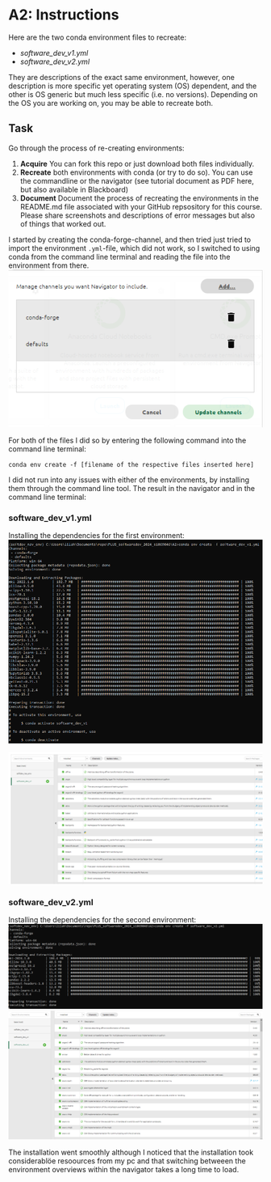# A2: Instructions

Here are the two conda environment files to recreate:

- *software_dev_v1.yml*
- *software_dev_v2.yml*

They are descriptions of the exact same environment, however, one description is more specific yet operating system (OS) dependent, and the other is OS generic but much less specific (i.e. no versions). Depending on the OS you are working on, you may be able to recreate both.

## Task

Go through the process of re-creating environments:

1) **Acquire** You can fork this repo or just download both files individually.
2) **Recreate** both environments with conda (or try to do so). You can use the commandline or the navigator (see tutorial document as PDF here, but also available in Blackboard)
3) **Document** Document the process of recreating the environments in the README.md file associated with your GitHub repsository for this course. Please share screenshots and descriptions of error messages but also of things that worked out.

I started by creating the conda-forge-channel, and then tried just tried to import the environment `.yml`-file, which did not work, so I switched to using conda from the command line terminal and reading the file into the environment from there.
![image showing the newly created conda-forge channel](image.png)

For both of the files I did so by entering the following command into the command line terminal:

```
conda env create -f [filename of the respective files inserted here]
```
I did not run into any issues with either of the environments, by installing them through the command line tool. The result in the navigator and in the command line terminal:


### software_dev_v1.yml
Installing the dependencies for the first environment:
![installing the dependencies](image-2.png)

![result in the anaconda naviagtor](image-3.png)
### software_dev_v2.yml
Installing the dependencies for the second environment:
![installing the dependencies](image-4.png)
![result in the anaconda naviagtor](image-5.png)

The installation went smoothly although I noticed that the installation took considerablöe resoources from my pc and that switching betweeen the environment overviews within the navigator takes a long time to load.
